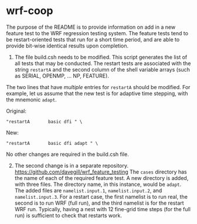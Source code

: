 # wrf-coop

The purpose of the README is to provide information on add in a new feature
test to the WRF regression testing system. The feature tests tend to be restart-oriented
tests that run for a short time period, and are able to provide bit-wise identical
results upon completion.


1. The file build.csh needs to
be modified. This script generates the list of all tests that may be conducted. The restart
tests are associated with the string `restartA` and the second column of the shell variable
arrays (such as SERIAL, OPENMP, ... NP, FEATURE).

The two lines that have _multiple_ entries for `restartA` should be modified. For example, let us
assume that the new test is for adaptive time stepping, with the mnemonic `adapt`.

Original:
```
"restartA       basic dfi " \
```

New:
```
"restartA       basic dfi adapt " \
```
No other changes are required in the build.csh file.

2. The second change is in a separate repository. 
https://github.com/davegill/wrf_feature_testing
The `cases` directory has the name of each of the required feature test. 
A new directory is added, with three files. The directory name, in this instance,
would be `adapt`. The added files are `namelist.input.1`, `namelist.input.2`, and
`namelist.input.3`. For a restart case, the first namelist is to run real, the 
second is to run WRF (full run), and the third namelist is for the restart WRF
run. Typically, having a nest with 12 fine-grid time steps (for the full run) is
sufficient to check that restarts work.

